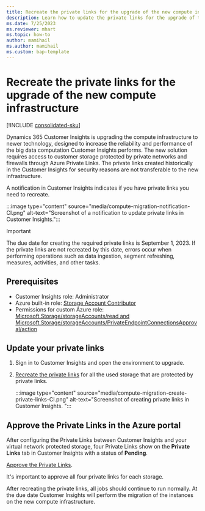 ```yaml
---
title: Recreate the private links for the upgrade of the new compute infrastructure
description: Learn how to update the private links for the upgrade of the compute infrastructure
ms.date: 7/25/2023
ms.reviewer: mhart
ms.topic: how-to
author: mamihail
ms.author: mamihail
ms.custom: bap-template
---
```


# Recreate the private links for the upgrade of the new compute infrastructure

[!INCLUDE [consolidated-sku](./includes/consolidated-sku.md)]

Dynamics 365 Customer Insights is upgrading the compute infrastructure to newer technology, designed to increase the reliability and performance of the big data computation Customer Insights performs. The new solution requires access to customer storage protected by private networks and firewalls through Azure Private Links. The private links created historically in the Customer Insights for security reasons are not transferable to the new infrastructure.

A notification in Customer Insights indicates if you have private links you need to recreate.

:::image type="content" source="media/compute-migration-notification-CI.png" alt-text="Screenshot of a notification to update private links in Customer Insights.":::

> [!IMPORTANT]
> The due date for creating the required private links is September 1, 2023. If the private links are not recreated by this date, errors occur when performing operations such as data ingestion, segment refreshing, measures, activities, and other tasks.

## Prerequisites

- Customer Insights role: Administrator
- Azure built-in role: [Storage Account Contributor](/azure/role-based-access-control/built-in-roles#storage-account-contributor)
- Permissions for custom Azure role: [Microsoft.Storage/storageAccounts/read and Microsoft.Storage/storageAccounts/PrivateEndpointConnectionsApproval/action](/azure/role-based-access-control/resource-provider-operations#microsoftstorage)

## Update your private links

1. Sign in to Customer Insights and open the environment to upgrade.

1. [Recreate the private links](private-link.md#set-up-a-private-link-directly-from-the-private-links-page-in-customer-insights) for all the used storage that are protected by private links.

   :::image type="content" source="media/compute-migration-create-private-links-CI.png" alt-text="Screenshot of creating private links in Customer Insights. ":::

## Approve the Private Links in the Azure portal

After configuring the Private Links between Customer Insights and your virtual network protected storage, four Private Links show on the **Private Links** tab in Customer Insights with a status of **Pending**.

[Approve the Private Links](private-link.md#approve-your-private-link-in-the-azure-portal).

It's important to approve all four private links for each storage.

After recreating the private links, all jobs should continue to run normally. At the due date Customer Insights will perform the migration of the instances on the new compute infrastructure.

